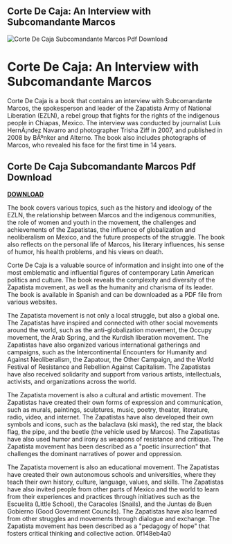 ## Corte De Caja: An Interview with Subcomandante Marcos

 
![Corte De Caja Subcomandante Marcos Pdf Download](https://static.npmjs.com/338e4905a2684ca96e08c7780fc68412.png)

 
# Corte De Caja: An Interview with Subcomandante Marcos
 
Corte De Caja is a book that contains an interview with Subcomandante Marcos, the spokesperson and leader of the Zapatista Army of National Liberation (EZLN), a rebel group that fights for the rights of the indigenous people in Chiapas, Mexico. The interview was conducted by journalist Luis HernÃ¡ndez Navarro and photographer Trisha Ziff in 2007, and published in 2008 by BÃºnker and Alterno. The book also includes photographs of Marcos, who revealed his face for the first time in 14 years.
 
## Corte De Caja Subcomandante Marcos Pdf Download


[**DOWNLOAD**](https://www.google.com/url?q=https%3A%2F%2Fshurll.com%2F2tKGtt&sa=D&sntz=1&usg=AOvVaw1vYvy3ZP_iGAYSY_P9oUSG)

 
The book covers various topics, such as the history and ideology of the EZLN, the relationship between Marcos and the indigenous communities, the role of women and youth in the movement, the challenges and achievements of the Zapatistas, the influence of globalization and neoliberalism on Mexico, and the future prospects of the struggle. The book also reflects on the personal life of Marcos, his literary influences, his sense of humor, his health problems, and his views on death.
 
Corte De Caja is a valuable source of information and insight into one of the most emblematic and influential figures of contemporary Latin American politics and culture. The book reveals the complexity and diversity of the Zapatista movement, as well as the humanity and charisma of its leader. The book is available in Spanish and can be downloaded as a PDF file from various websites.

The Zapatista movement is not only a local struggle, but also a global one. The Zapatistas have inspired and connected with other social movements around the world, such as the anti-globalization movement, the Occupy movement, the Arab Spring, and the Kurdish liberation movement. The Zapatistas have also organized various international gatherings and campaigns, such as the Intercontinental Encounters for Humanity and Against Neoliberalism, the Zapatour, the Other Campaign, and the World Festival of Resistance and Rebellion Against Capitalism. The Zapatistas have also received solidarity and support from various artists, intellectuals, activists, and organizations across the world.
 
The Zapatista movement is also a cultural and artistic movement. The Zapatistas have created their own forms of expression and communication, such as murals, paintings, sculptures, music, poetry, theater, literature, radio, video, and internet. The Zapatistas have also developed their own symbols and icons, such as the balaclava (ski mask), the red star, the black flag, the pipe, and the beetle (the vehicle used by Marcos). The Zapatistas have also used humor and irony as weapons of resistance and critique. The Zapatista movement has been described as a \"poetic insurrection\" that challenges the dominant narratives of power and oppression.
 
The Zapatista movement is also an educational movement. The Zapatistas have created their own autonomous schools and universities, where they teach their own history, culture, language, values, and skills. The Zapatistas have also invited people from other parts of Mexico and the world to learn from their experiences and practices through initiatives such as the Escuelita (Little School), the Caracoles (Snails), and the Juntas de Buen Gobierno (Good Government Councils). The Zapatistas have also learned from other struggles and movements through dialogue and exchange. The Zapatista movement has been described as a \"pedagogy of hope\" that fosters critical thinking and collective action.
 0f148eb4a0
